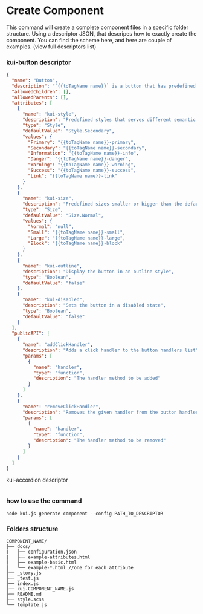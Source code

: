 # Create Component

This command will create a complete component files in a specific folder structure. 
Using a descriptor JSON, that descripes how to exactly create the component. 
You can find the scheme here, and here are couple of examples. (view full descriptors list)

### kui-button descriptor
```json
{
  "name": "Button",
  "description": "`{{toTagName name}}` is a button that has predefined styles and sizes to serve different semantic purposes with few extras.",
  "allowedChildren": [],
  "allowedParents": [],
  "attributes": [
    {
      "name": "kui-style",
      "description": "Predefined styles that serves different semantic purposes",
      "type": "Style",
      "defaultValue": "Style.Secondary",
      "values": {
        "Primary": "{{toTagName name}}-primary",
        "Secondary": "{{toTagName name}}-secondary",
        "Information": "{{toTagName name}}-info",
        "Danger": "{{toTagName name}}-danger",
        "Warning": "{{toTagName name}}-warning",
        "Success": "{{toTagName name}}-success",
        "Link": "{{toTagName name}}-link"
      }
    },
    {
      "name": "kui-size",
      "description": "Predefined sizes smaller or bigger than the default one",
      "type": "Size",
      "defaultValue": "Size.Normal",
      "values": {
        "Normal": "null",
        "Small": "{{toTagName name}}-small",
        "Large": "{{toTagName name}}-large",
        "Block": "{{toTagName name}}-block"
      }
    },
    {
      "name": "kui-outline",
      "description": "Display the button in an outline style",
      "type": "Boolean",
      "defaultValue": "false"
    },
    {
      "name": "kui-disabled",
      "description": "Sets the button in a disabled state",
      "type": "Boolean",
      "defaultValue": "false"
    }
  ],
  "publicAPI": [
    {
      "name": "addClickHandler",
      "description": "Adds a click handler to the button handlers list",
      "params": [
        {
          "name": "handler",
          "type": "function",
          "description": "The handler method to be added"
        }
      ]
    },
    {
      "name": "removeClickHandler",
      "description": "Removes the given handler from the button handlers list",
      "params": [
        {
          "name": "handler",
          "type": "function",
          "description": "The handler method to be removed"
        }
      ]
    }
  ]
}
```

kui-accordion descriptor
```json

```

### how to use the command

```ssh
node kui.js generate component --config PATH_TO_DESCRIPTOR
```

### Folders structure

```text
COMPONENT_NAME/
├── docs/
|   ├── configuration.json
|   ├── example-attributes.html
|   ├── example-basic.html
│   └── example-*.html //one for each attribute
├── _story.js
├── _test.js
├── index.js
├── kui-COMPONENT_NAME.js
├── README.md
├── style.scss
└── template.js
```